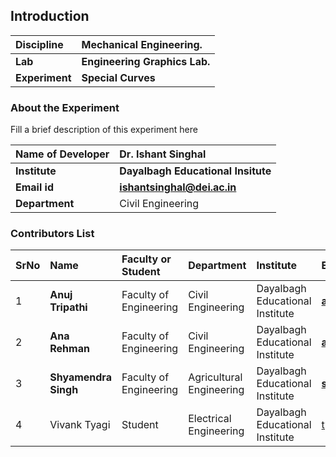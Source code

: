 ## Introduction


<b>Discipline | <b>Mechanical Engineering.
:--|:--|
<b> Lab | <b> Engineering Graphics Lab.
<b> Experiment|     <b> Special Curves

### About the Experiment 

Fill a brief description of this experiment here

<b>Name of Developer | <b> Dr. Ishant Singhal
:--|:--|
<b> Institute | <b>  Dayalbagh Educational Insitute
<b> Email id|     <b>  ishantsinghal@dei.ac.in
<b> Department |  Civil Engineering

### Contributors List

SrNo | Name | Faculty or Student | Department| Institute | Email id
:--|:--|:--|:--|:--|:--|
1 | <b> Anuj Tripathi | Faculty of Engineering | Civil Engineering | Dayalbagh Educational Institute | <b> atripati1253@gmail.com
2 | <b> Ana Rehman | Faculty of Engineering | Civil Engineering | Dayalbagh Educational Institute | <b> anarehmanana@gmail.com
3 | <b> Shyamendra Singh | Faculty of Engineering | Agricultural Engineering | Dayalbagh Educational Institute | <b> shyamendra.me@gmail.com
4 | Vivank Tyagi | Student | Electrical Engineering | Dayalbagh Educational Institute | tyagivivank1@gmail.com
